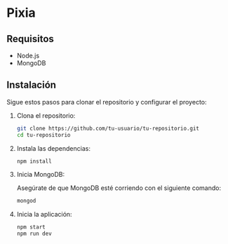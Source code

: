 # Pixia

## Requisitos

- Node.js
- MongoDB

## Instalación

Sigue estos pasos para clonar el repositorio y configurar el proyecto:

1. Clona el repositorio:

    ```sh
    git clone https://github.com/tu-usuario/tu-repositorio.git
    cd tu-repositorio
    ```

2. Instala las dependencias:

    ```sh
    npm install
    ```

4. Inicia MongoDB:

    Asegúrate de que MongoDB esté corriendo con el siguiente comando:

    ```sh
    mongod
    ```

5. Inicia la aplicación:

    ```sh
    npm start
    npm run dev
    ```
